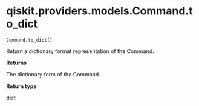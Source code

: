 # qiskit.providers.models.Command.to\_dict

`Command.to_dict()`

Return a dictionary format representation of the Command.

**Returns**

The dictionary form of the Command.

**Return type**

dict
